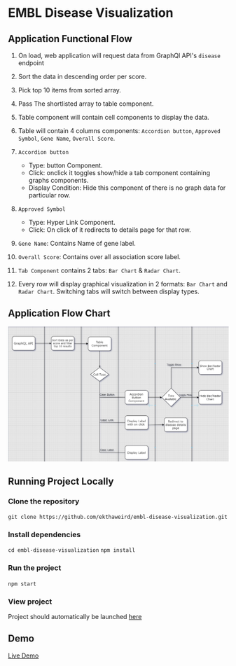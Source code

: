 # EMBL Disease Visualization

## Application Functional Flow

1.  On load, web application will request data from GraphQl API's `disease` endpoint

2.  Sort the data in descending order per score.

3.  Pick top 10 items from sorted array.

4.  Pass The shortlisted array to table component.

5.  Table component will contain cell components to display the data.

6.  Table will contain 4 columns components: `Accordion button`, `Approved Symbol`, `Gene Name`, `Overall Score`.

7.  `Accordion button`

    - Type: button Component.
    - Click: onclick it toggles show/hide a tab component containing graphs components.
    - Display Condition: Hide this component of there is no graph data for particular row.

8.  `Approved Symbol`

    - Type: Hyper Link Component.
    - Click: On click of it redirects to details page for that row.

9.  `Gene Name`: Contains Name of gene label.

10. `Overall Score`: Contains over all association score label.

11. `Tab Component` contains 2 tabs: `Bar Chart` & `Radar Chart`.

12. Every row will display graphical visualization in 2 formats: `Bar Chart` and `Radar Chart`. Switching tabs will switch between display types.

## Application Flow Chart

![Application Flow Chart Image](/diagrams/Application-Visual-Flow-Chart.png)

## Running Project Locally

### Clone the repository

`git clone https://github.com/ekthaweird/embl-disease-visualization.git`

### Install dependencies

`cd embl-disease-visualization`
`npm install`

### Run the project

`npm start`

### View project

Project should automatically be launched [here](http://localhost:3000)

## Demo

[Live Demo](https://embl-82173.web.app/)
